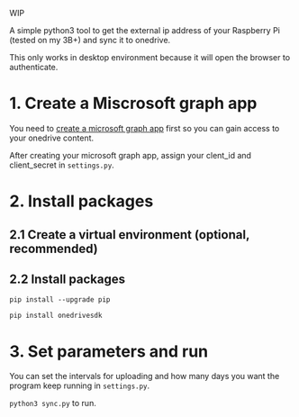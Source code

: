 WIP

A simple python3 tool to get the external ip address of your Raspberry Pi (tested on my 3B+) and sync it to onedrive.

This only works in desktop environment because it will open the browser to authenticate.

# 1. Create a Miscrosoft graph app
You need to [create a microsoft graph app](https://docs.microsoft.com/en-us/onedrive/developer/rest-api/getting-started/app-registration?view=odsp-graph-online) first so you can gain access to your onedrive content.

After creating your microsoft graph app, assign your clent_id and client_secret in `settings.py`.

# 2. Install packages
## 2.1 Create a virtual environment (optional, recommended)

## 2.2 Install packages
`pip install --upgrade pip`

`pip install onedrivesdk`

# 3. Set parameters and run
You can set the intervals for uploading and how many days you want the program keep running in `settings.py`.

`python3 sync.py` to run.
